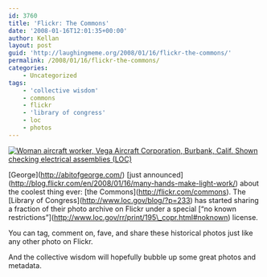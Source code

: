 ```yaml
---
id: 3760
title: 'Flickr: The Commons'
date: '2008-01-16T12:01:35+00:00'
author: Kellan
layout: post
guid: 'http://laughingmeme.org/2008/01/16/flickr-the-commons/'
permalink: /2008/01/16/flickr-the-commons/
categories:
    - Uncategorized
tags:
    - 'collective wisdom'
    - commons
    - flickr
    - 'library of congress'
    - loc
    - photos
---
```


[![Woman aircraft worker, Vega Aircraft Corporation, Burbank, Calif. Shown checking electrical assemblies (LOC)](http://farm3.static.flickr.com/2293/2179930812_1c734d4726.jpg)](http://www.flickr.com/photos/library_of_congress/2179930812/ "Woman aircraft worker, Vega Aircraft Corporation, Burbank, Calif. Shown checking electrical assemblies (LOC) by The Library of Congress, on Flickr")

\[George\](http://abitofgeorge.com/) \[just announced\](http://blog.flickr.com/en/2008/01/16/many-hands-make-light-work/) about the coolest thing ever: \[the Commons\](http://flickr.com/commons). The \[Library of Congress\](http://www.loc.gov/blog/?p=233) has started sharing a fraction of their photo archive on Flickr under a special \[“no known restrictions”\](http://www.loc.gov/rr/print/195\_copr.html#noknown) license.

You can tag, comment on, fave, and share these historical photos just like any other photo on Flickr.

And the collective wisdom will hopefully bubble up some great photos and metadata.